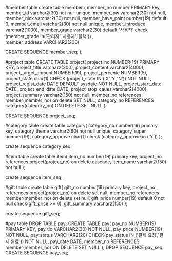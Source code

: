 #member table
create table member (
member_no number PRIMARY key,
member_id varchar2(30) not null unique,
member_pw varchar2(30) not null,
member_nick varchar2(30) not null,
member_have_point number(19) default 0,
member_email varchar2(30) not null unique,
member_introduce varchar2(1000),
member_grade varchar2(30) default '사용자' check (member_grade in('관리자','사용자','블랙')) ,   
member_address VARCHAR2(200)

CREATE SEQUENCE member_seq;
);

#project table
CREATE TABLE project(
project_no NUMBER(19) PRIMARY KEY,
project_title varchar2(300),
project_content varchar2(4000),
project_target_amount NUMBER(19),
project_percente NUMBER(5),
project_state char(1) CHECK (project_state IN ('X','Y','N')) NOT NULL,
project_regist_date DATE DEFAULT sysdate NOT NULL,
project_start_date DATE,
project_end_date DATE,
project_stop_caues varchar2(4000),
project_summary varchar2(150) not null,
member_no references member(member_no) on delete SET NULL,
category_no REFERENCES category(category_no) ON DELETE SET NULL
);

CREATE SEQUENCE project_seq;


#category table
create table category(
category_no number(19) primary key,
category_theme varchar2(60) not null unique,
category_super number(19),
category_approve char(1) check (category_approve in ('Y'))
);

create sequence category_seq;


#item table
create table item(
item_no number(19) primary key,
project_no references project(project_no) on delete cascade,
item_name varchar2(150) not null
);

create sequence item_seq;


#gift table
create table gift(
gift_no number(19) primary key,
project_no references project(project_no) on delete set null,
member_no references member(member_no) on delete set null,
gift_price number(19) default 0 not null check(gift_price >= 0),
gift_summary varchar2(150)
);

create sequence gift_seq;

#pay table
DROP TABLE pay;
CREATE TABLE pay(
pay_no NUMBER(19) PRIMARY KEY,
pay_tid VARCHAR2(30) NOT NULL,
pay_price NUMBER(19) NOT NULL,
pay_status VARCHAR2(20) CHECK(pay_status IN ('결제 요청','결제 완료')) NOT NULL,
pay_date DATE,
member_no REFERENCES member(member_no) ON DELETE SET NULL
);
DROP SEQUENCE pay_seq;
CREATE SEQUENCE pay_seq;

